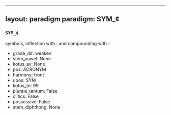
---
layout: paradigm
paradigm: SYM_¢
---
### ` SYM_¢ `

symbols, inflection with : and compounding with -
* grade_dir: weaken
* stem_vowel: None
* kotus_av: None
* pos: ACRONYM
* harmony: front
* upos: SYM
* kotus_tn: 99
* plurale_tantum: False
* clitics: False
* possessive: False
* stem_diphthong: None
